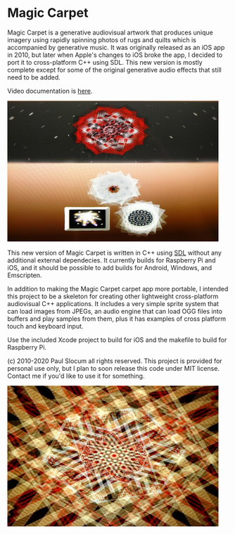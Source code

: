 # Magic Carpet

Magic Carpet is a generative audiovisual artwork that produces unique imagery using rapidly spinning photos of rugs and quilts which is accompanied by generative music.  It was originally released as an iOS app in 2010, but later when Apple's changes to iOS broke the app, I decided to port it to cross-platform C++ using SDL.  This new version is mostly complete except for some of the original generative audio effects that still need to be added.

Video documentation is [here](http://qotile.net/files/MAGIC_CARPET_wsound.mp4).

![menu screenshot](media/screenshots/screen_menu_480x320.jpg)

This new version of Magic Carpet is written in C++ using [SDL](https://www.libsdl.org/) without any additional external dependecies.  It currently builds for Raspberry Pi and iOS, and it should be possible to add builds for Android, Windows, and Emscripten.

In addition to making the Magic Carpet carpet app more portable, I intended this project to be a skeleton for creating other lightweight cross-platform audiovisual C++ applications.  It includes a very simple sprite system that can load images from JPEGs, an audio engine that can load OGG files into buffers and play samples from them, plus it has examples of cross platform touch and keyboard input.

Use the included Xcode project to build for iOS and the makefile to build for Raspberry Pi.

(c) 2010-2020 Paul Slocum all rights reserved.  This project is provided for personal use only, but I plan to soon release this code under MIT license.  Contact me if you'd like to use it for something.

![menu screenshot](media/screenshots/screen_1_480x320.jpg)
